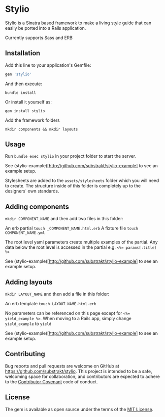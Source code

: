# Stylio

Stylio is a Sinatra based framework to make a living style guide that can easily be ported into a Rails application.

Currently supports Sass and ERB

## Installation

Add this line to your application's Gemfile:

```ruby
gem 'stylio'
```

And then execute:

`bundle install`

Or install it yourself as:

`gem install stylio`

Add the framework folders

`mkdir components && mkdir layouts`

## Usage

Run `bundle exec stylio` in your project folder to start the server.

See (stylio-example)[http://github.com/substrakt/stylio-example] to see an example setup.

Stylesheets are added to the `assets/stylesheets` folder which you will need to create. The structure inside of this folder is completely up to the designers' own standards.

## Adding components

`mkdir COMPONENT_NAME` and then add two files in this folder:

An erb partial `touch _COMPONENT_NAME.html.erb`
A fixture file `touch COMPONENT_NAME.yml`

The root level yaml parameters create multiple examples of the partial. Any data below the root level is accessed in the partial e.g. `<%= params[:title] %>`

See (stylio-example)[http://github.com/substrakt/stylio-example] to see an example setup.

## Adding layouts

`mkdir LAYOUT_NAME` and then add a file in this folder:

An erb template `touch LAYOUT_NAME.html.erb`

No parameters can be referenced on this page except for `<%= yield_example %>`. When moving to a Rails app, simply change `yield_example` to `yield`

See (stylio-example)[http://github.com/substrakt/stylio-example] to see an example setup.

## Contributing

Bug reports and pull requests are welcome on GitHub at https://github.com/substrakt/stylio. This project is intended to be a safe, welcoming space for collaboration, and contributors are expected to adhere to the [Contributor Covenant](contributor-covenant.org) code of conduct.

## License

The gem is available as open source under the terms of the [MIT License](http://opensource.org/licenses/MIT).
